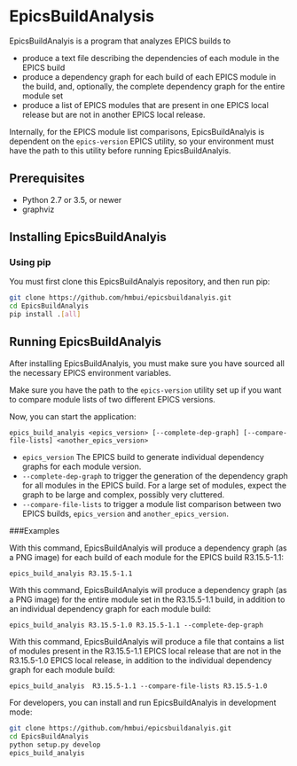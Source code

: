 # EpicsBuildAnalysis

EpicsBuildAnalyis is a program that analyzes EPICS builds to
* produce a text file describing the dependencies of each module in the EPICS build
* produce a dependency graph for each build of each EPICS module in the build, and, optionally, the complete dependency graph for the entire module set
* produce a list of EPICS modules that are present in one EPICS local release but are not in another EPICS local release.

Internally, for the EPICS module list comparisons, EpicsBuildAnalyis is dependent on the ```epics-version``` EPICS utility, so your environment must have the path to this utility before running EpicsBuildAnalyis.

## Prerequisites
* Python 2.7 or 3.5, or newer
* graphviz

## Installing EpicsBuildAnalyis
### Using pip
You must first clone this EpicsBuildAnalyis repository, and then run pip:

```sh
git clone https://github.com/hmbui/epicsbuildanalyis.git
cd EpicsBuildAnalyis
pip install .[all]
```

## Running EpicsBuildAnalyis
After installing EpicsBuildAnalyis, you must make sure you have sourced all the necessary EPICS environment variables.

Make sure you have the path to the ```epics-version``` utility set up if you want to compare module lists of two different EPICS versions.

Now, you can start the application:

```epics_build_analyis <epics_version> [--complete-dep-graph] [--compare-file-lists] <another_epics_version>```

* ```epics_version``` The EPICS build to generate individual dependency graphs for each module version.
* ```--complete-dep-graph``` to trigger the generation of the dependency graph for all modules in the EPICS build. For a large set of modules, expect the graph to be large and complex, possibly very cluttered.
* ```--compare-file-lists``` to trigger a module list comparison between two EPICS builds, ```epics_version``` and ```another_epics_version```.


###Examples

With this command, EpicsBuildAnalyis will produce a dependency graph (as a PNG image) for each build of each module for the EPICS build R3.15.5-1.1:

```
epics_build_analyis R3.15.5-1.1
```


With this command, EpicsBuildAnalyis will produce a dependency graph (as a PNG image) for the entire module set in the R3.15.5-1.1 build, in addition to an individual dependency graph for each module build:

```
epics_build_analyis R3.15.5-1.0 R3.15.5-1.1 --complete-dep-graph
```


With this command, EpicsBuildAnalyis will produce a file that contains a list of modules present in the R3.15.5-1.1 EPICS local release that are not in the R3.15.5-1.0 EPICS local release, in addition to the individual dependency graph for each module build:

```
epics_build_analyis  R3.15.5-1.1 --compare-file-lists R3.15.5-1.0
```

For developers, you can install and run EpicsBuildAnalyis in development mode:

```sh
git clone https://github.com/hmbui/epicsbuildanalyis.git
cd EpicsBuildAnalyis
python setup.py develop
epics_build_analyis
```


